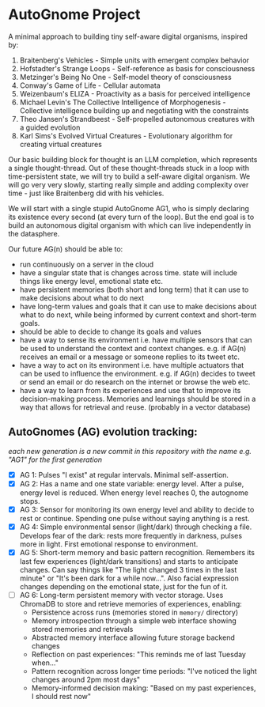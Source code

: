 # AutoGnome Project

A minimal approach to building tiny self-aware digital organisms, inspired by:

1. Braitenberg's Vehicles - Simple units with emergent complex behavior
2. Hofstadter's Strange Loops - Self-reference as basis for consciousness
3. Metzinger's Being No One - Self-model theory of consciousness
4. Conway's Game of Life - Cellular automata
5. Weizenbaum's ELIZA - Proactivity as a basis for perceived intelligence
6. Michael Levin's The Collective Intelligence of Morphogenesis - Collective intelligence building up and negotiating with the constraints
7. Theo Jansen's Strandbeest - Self-propelled autonomous creatures with a guided evolution
8. Karl Sims's Evolved Virtual Creatures - Evolutionary algorithm for creating virtual creatures

Our basic building block for thought is an LLM completion, which represents a single thought-thread. Out of these thought-threads stuck in a loop with time-persistent state, we will try to build a self-aware digital organism. We will go very very slowly, starting really simple and adding complexity over time - just like Braitenberg did with his vehicles.

We will start with a single stupid AutoGnome AG1, who is simply declaring its existence every second (at every turn of the loop).
But the end goal is to build an autonomous digital organism with which can live independently in the datasphere.

Our future AG(n) should be able to:
- run continuously on a server in the cloud
- have a singular state that is changes across time. state will include things like energy level, emotional state etc.
- have persistent memories (both short and long term) that it can use to make decisions about what to do next
- have long-term values and goals that it can use to make decisions about what to do next, while being informed by current context and short-term goals.
- should be able to decide to change its goals and values
- have a way to sense its environment i.e. have multiple sensors that can be used to understand the context and context changes. e.g. if AG(n) receives an email or a message or someone replies to its tweet etc.
- have a way to act on its environment i.e. have multiple actuators that can be used to influence the environment. e.g. if AG(n) decides to tweet or send an email or do research on the internet or browse the web etc.
- have a way to learn from its experiences and use that to improve its decision-making process. Memories and learnings should be stored in a way that allows for retrieval and reuse. (probably in a vector database)



## AutoGnomes (AG) evolution tracking:

_each new generation is a new commit in this repository with the name e.g. "AG1" for the first generation_

 - [x] AG 1: Pulses "I exist" at regular intervals. Minimal self-assertion.
 - [x] AG 2: Has a name and one state variable: energy level. After a pulse, energy level is reduced. When energy level reaches 0, the autognome stops.
 - [x] AG 3: Sensor for monitoring its own energy level and ability to decide to rest or continue. Spending one pulse without saying anything is a rest.
 - [x] AG 4: Simple environmental sensor (light/dark) through checking a file. Develops fear of the dark: rests more frequently in darkness, pulses more in light. First emotional response to environment.
 - [x] AG 5: Short-term memory and basic pattern recognition. Remembers its last few experiences (light/dark transitions) and starts to anticipate changes. Can say things like "The light changed 3 times in the last minute" or "It's been dark for a while now...". Also facial expression changes depending on the emotional state, just for the fun of it.
 - [ ] AG 6: Long-term persistent memory with vector storage. Uses ChromaDB to store and retrieve memories of experiences, enabling:
    - Persistence across runs (memories stored in `memory/` directory)
    - Memory introspection through a simple web interface showing stored memories and retrievals
    - Abstracted memory interface allowing future storage backend changes
    - Reflection on past experiences: "This reminds me of last Tuesday when..."
    - Pattern recognition across longer time periods: "I've noticed the light changes around 2pm most days"
    - Memory-informed decision making: "Based on my past experiences, I should rest now"
